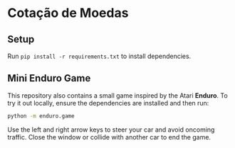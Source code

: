 # Cotação de Moedas

## Setup
Run `pip install -r requirements.txt` to install dependencies.

## Mini Enduro Game

This repository also contains a small game inspired by the Atari **Enduro**.
To try it out locally, ensure the dependencies are installed and then run:

```bash
python -m enduro.game
```

Use the left and right arrow keys to steer your car and avoid oncoming
traffic. Close the window or collide with another car to end the game.
